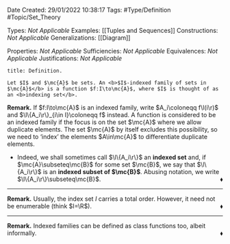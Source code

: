 <div class="topSpace"></div>

Date Created: 29/01/2022 10:38:17
Tags: #Type/Definition #Topic/Set_Theory

Types: <i>Not Applicable</i>
Examples: [[Tuples and Sequences]]
Constructions: <i>Not Applicable</i>
Generalizations: [[Diagram]]

Properties: <i>Not Applicable</i>
Sufficiencies: <i>Not Applicable</i>
Equivalences: <i>Not Applicable</i>
Justifications: <i>Not Applicable</i>

``` ad-Definition
title: Definition.

Let $I$ and $\mc{A}$ be sets. An <b>$I$-indexed family of sets in $\mc{A}$</b> is a function $f:I\to\mc{A}$, where $I$ is thought of as an <b>indexing set</b>.

```

<b>Remark.</b> If $f:I\to\mc{A}$ is an indexed family, write $A_i\coloneqq f\l(i\r)$ and $\l\{A_i\r\}_{i\in I}\coloneqq f$ instead. A function is considered to be an indexed family if the focus is on the set $\mc{A}$ where we allow duplicate elements. The set $\mc{A}$ by itself excludes this possibility, so we need to ‘index’ the elements $A\in\mc{A}$ to differentiate duplicate elements.
* Indeed, we shall sometimes call $\l\{A_i\r\}$ an <b>indexed set</b> and, if $\mc{A}\subseteq\mc{B}$ for some set $\mc{B}$, we say that $\l\{A_i\r\}$ is an <b>indexed subset of $\mc{B}$</b>. Abusing notation, we write $\l\{A_i\r\}\subseteq\mc{B}$.<span style="float:right;">$\blacklozenge$</span>

---

<b>Remark.</b> Usually, the index set $I$ carries a total order. However, it need not be enumerable (think $I=\R$).<span style="float:right;">$\blacklozenge$</span>

---

<b>Remark.</b> Indexed families can be defined as class functions too, albeit informally.<span style="float:right;">$\blacklozenge$</span>
